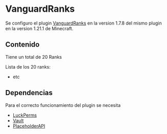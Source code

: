 
# VanguardRanks
Se configuro el plugin [VanguardRanks](https://www.spigotmc.org/resources/vanguardranks-%E2%AD%95-unlimited-ranks-%E2%9C%85-gui-based-%E2%9C%A8-papi-support.117971/) en la version 1.7.8 del mismo plugin en la version 1.21.1 de Minecraft.

## Contenido
Tiene un total de 20 Ranks

Lista de los 20 ranks:

- etc

## Dependencias
Para el correcto funcionamiento del plugin se necesita
- [LuckPerms](https://luckperms.net/)
- [Vault](https://www.spigotmc.org/resources/vault.34315/)
- [PlaceholderAPI](https://www.spigotmc.org/resources/placeholderapi.6245/)



